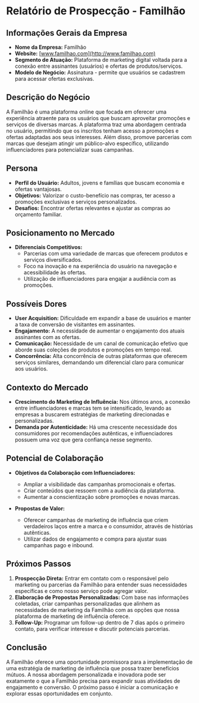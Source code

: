 # Relatório de Prospecção - Familhão

## Informações Gerais da Empresa
- **Nome da Empresa:** Familhão
- **Website:** [www.familhao.com](http://www.familhao.com)
- **Segmento de Atuação:** Plataforma de marketing digital voltada para a conexão entre assinantes (usuários) e ofertas de produtos/serviços.
- **Modelo de Negócio:** Assinatura - permite que usuários se cadastrem para acessar ofertas exclusivas.

## Descrição do Negócio
A Familhão é uma plataforma online que focada em oferecer uma experiência atraente para os usuários que buscam aproveitar promoções e serviços de diversas marcas. A plataforma traz uma abordagem centrada no usuário, permitindo que os inscritos tenham acesso a promoções e ofertas adaptadas aos seus interesses. Além disso, promove parcerias com marcas que desejam atingir um público-alvo específico, utilizando influenciadores para potencializar suas campanhas.

## Persona
- **Perfil do Usuário:** Adultos, jovens e famílias que buscam economia e ofertas vantajosas.
- **Objetivos:** Valorizar o custo-benefício nas compras, ter acesso a promoções exclusivas e serviços personalizados.
- **Desafios:** Encontrar ofertas relevantes e ajustar as compras ao orçamento familiar.

## Posicionamento no Mercado
- **Diferenciais Competitivos:** 
    - Parcerias com uma variedade de marcas que oferecem produtos e serviços diversificados.
    - Foco na inovação e na experiência do usuário na navegação e acessibilidade às ofertas.
    - Utilização de influenciadores para engajar a audiência com as promoções.

## Possíveis Dores
- **User Acquisition:** Dificuldade em expandir a base de usuários e manter a taxa de conversão de visitantes em assinantes.
- **Engajamento:** A necessidade de aumentar o engajamento dos atuais assinantes com as ofertas.
- **Comunicação:** Necessidade de um canal de comunicação efetivo que aborde suas coleções de produtos e promoções em tempo real.
- **Concorrência:** Alta concorrência de outras plataformas que oferecem serviços similares, demandando um diferencial claro para comunicar aos usuários.

## Contexto do Mercado
- **Crescimento do Marketing de Influência:** Nos últimos anos, a conexão entre influenciadores e marcas tem se intensificado, levando as empresas a buscarem estratégias de marketing direcionadas e personalizadas.
- **Demanda por Autenticidade:** Há uma crescente necessidade dos consumidores por recomendações autênticas, e influenciadores possuem uma voz que gera confiança nesse segmento.

## Potencial de Colaboração
- **Objetivos da Colaboração com Influenciadores:**
    - Ampliar a visibilidade das campanhas promocionais e ofertas.
    - Criar conteúdos que ressoem com a audiência da plataforma.
    - Aumentar a conscientização sobre promoções e novas marcas.
  
- **Propostas de Valor:**
    - Oferecer campanhas de marketing de influência que criem verdadeiros laços entre a marca e o consumidor, através de histórias autênticas.
    - Utilizar dados de engajamento e compra para ajustar suas campanhas pago e inbound.

## Próximos Passos
1. **Prospecção Direta:** Entrar em contato com o responsável pelo marketing ou parcerias da Familhão para entender suas necessidades específicas e como nosso serviço pode agregar valor.
2. **Elaboração de Propostas Personalizadas:** Com base nas informações coletadas, criar campanhas personalizadas que alinhem as necessidades de marketing da Familhão com as opções que nossa plataforma de marketing de influência oferece.
3. **Follow-Up:** Programar um follow-up dentro de 7 dias após o primeiro contato, para verificar interesse e discutir potenciais parcerias.

## Conclusão
A Familhão oferece uma oportunidade promissora para a implementação de uma estratégia de marketing de influência que possa trazer benefícios mútuos. A nossa abordagem personalizada e inovadora pode ser exatamente o que a Familhão precisa para expandir suas atividades de engajamento e conversão. O próximo passo é iniciar a comunicação e explorar essas oportunidades em conjunto.